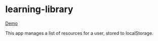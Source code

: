 # learning-library

[Demo](http://endlist.github.io/learning-library/)

This app manages a list of resources for a user, stored to localStorage.
